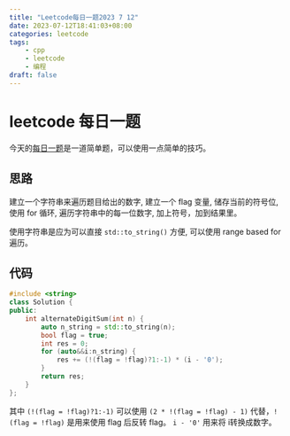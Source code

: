 ```yaml
---
title: "Leetcode每日一题2023 7 12"
date: 2023-07-12T18:41:03+08:00
categories: leetcode
tags: 
    - cpp
    - leetcode
    - 编程
draft: false
---
```


# leetcode 每日一题

今天的[每日一题][today]是一道简单题，可以使用一点简单的技巧。

## 思路

建立一个字符串来遍历题目给出的数字,
建立一个 flag 变量, 储存当前的符号位,
使用 for 循环, 遍历字符串中的每一位数字, 加上符号，加到结果里。

使用字符串是应为可以直接 `std::to_string()` 方便, 可以使用 range based for 遍历。

## 代码

```cpp
#include <string>
class Solution {
public:
    int alternateDigitSum(int n) {
        auto n_string = std::to_string(n);
        bool flag = true;
        int res = 0;
        for (auto&&i:n_string) {
            res += (!(flag = !flag)?1:-1) * (i - '0');
        }
        return res;
    }
};
```

其中 `(!(flag = !flag)?1:-1)` 可以使用 `(2 * !(flag = !flag) - 1)` 代替，`!(flag = !flag)` 是用来使用 flag 后反转 flag。 `i - '0'` 用来将 i转换成数字。

[today]: https://leetcode.cn/problems/alternating-digit-sum/description/
